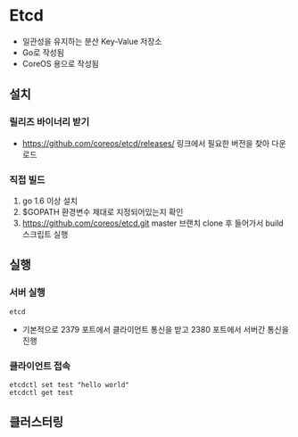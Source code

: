 # Etcd

- 일관성을 유지하는 분산 Key-Value 저장소
- Go로 작성됨
- CoreOS 용으로 작성됨

## 설치

### 릴리즈 바이너리 받기

- https://github.com/coreos/etcd/releases/ 링크에서 필요한 버전을 찾아 다운로드

### 직접 빌드

1. go 1.6 이상 설치
2. $GOPATH 환경변수 제대로 지정되어있는지 확인
3. https://github.com/coreos/etcd.git master 브랜치 clone 후 들어가서 build 스크립트 실행

## 실행

### 서버 실행

``` shell
etcd
```

- 기본적으로 2379 포트에서 클라이언트 통신을 받고 2380 포트에서 서버간 통신을 진행

### 클라이언트 접속

``` shell
etcdctl set test "hello world"
etcdctl get test
```

## 클러스터링

